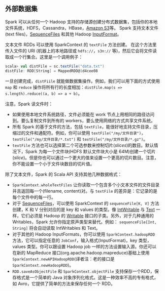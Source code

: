 ## 外部数据集

Spark 可以从任何一个 Hadoop 支持的存储源创建分布式数据集，包括你的本地文件系统，HDFS，Cassandra，HBase，[Amazon S3](http://wiki.apache.org/hadoop/AmazonS3)等。 Spark 支持文本文件(text files)，[SequenceFiles](http://hadoop.apache.org/docs/current/api/org/apache/hadoop/mapred/SequenceFileInputFormat.html) 和其他 Hadoop [InputFormat](http://hadoop.apache.org/docs/stable/api/org/apache/hadoop/mapred/InputFormat.html)。

文本文件 RDDs 可以使用 SparkContext 的 `textFile` 方法创建。 在这个方法里传入文件的 URI (机器上的本地路径或 `hdfs://`，`s3n://` 等)，然后它会将文件读取成一个行集合。这里是一个调用例子：

```scala
scala> val distFile = sc.textFile("data.txt")
distFile: RDD[String] = MappedRDD@1d4cee08
```

一旦创建完成，`distFiile` 就能做数据集操作。例如，我们可以用下面的方式使用 `map` 和 `reduce` 操作将所有行的长度相加：`distFile.map(s => s.length).reduce((a, b) => a + b)`。

注意，Spark 读文件时：

- 如果使用本地文件系统路径，文件必须能在 work 节点上用相同的路径访问到。要么复制文件到所有的 workers，要么使用网络的方式共享文件系统。
- 所有 Spark 的基于文件的方法，包括 `textFile`，能很好地支持文件目录，压缩过的文件和通配符。例如，你可以使用 `textFile("/my/文件目录")`，`textFile("/my/文件目录/*.txt")` 和 `textFile("/my/文件目录/*.gz")`。
- `textFile` 方法也可以选择第二个可选参数来控制切片(_slices_)的数目。默认情况下，Spark 为每一个文件块(HDFS 默认文件块大小是 64M)创建一个切片(_slice_)。但是你也可以通过一个更大的值来设置一个更高的切片数目。注意，你不能设置一个小于文件块数目的切片值。

除了文本文件，Spark 的 Scala API 支持其他几种数据格式：

- `SparkContext.wholeTextFiles` 让你读取一个包含多个小文本文件的文件目录并且返回每一个(filename, content)对。与 `textFile` 的差异是：它记录的是每个文件中的每一行。
- 对于 [SequenceFiles](http://hadoop.apache.org/docs/current/api/org/apache/hadoop/mapred/SequenceFileInputFormat.html)，可以使用 SparkContext 的 `sequenceFile[K, V]` 方法创建，K 和 V 分别对应的是 key 和 values 的类型。像 [IntWritable](http://hadoop.apache.org/docs/current/api/org/apache/hadoop/io/IntWritable.html) 与 [Text](http://hadoop.apache.org/docs/current/api/org/apache/hadoop/io/Text.html) 一样，它们必须是 Hadoop 的 [Writable](http://hadoop.apache.org/docs/current/api/org/apache/hadoop/io/Writable.html) 接口的子类。另外，对于几种通用的 Writables，Spark 允许你指定原声类型来替代。例如： `sequenceFile[Int, String]` 将会自动读取 IntWritables 和 Text。
- 对于其他的 Hadoop InputFormats，你可以使用 `SparkContext.hadoopRDD` 方法，它可以指定任意的 `JobConf`，输入格式(InputFormat)，key 类型，values 类型。你可以跟设置 Hadoop job 一样的方法设置输入源。你还可以在新的 MapReduce 接口(org.apache.hadoop.mapreduce)基础上使用 `SparkContext.newAPIHadoopRDD`(译者注：老的接口是 `SparkContext.newHadoopRDD`)。
- `RDD.saveAsObjectFile` 和 `SparkContext.objectFile` 支持保存一个RDD，保存格式是一个简单的 Java 对象序列化格式。这是一种效率不高的专有格式，如 Avro，它提供了简单的方法来保存任何一个 RDD。